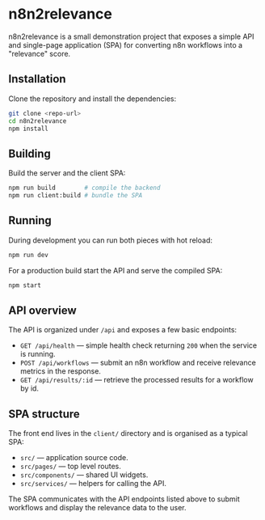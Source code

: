 # n8n2relevance

n8n2relevance is a small demonstration project that exposes a simple API and single-page application (SPA) for converting n8n workflows into a "relevance" score.

## Installation

Clone the repository and install the dependencies:

```bash
git clone <repo-url>
cd n8n2relevance
npm install
```

## Building

Build the server and the client SPA:

```bash
npm run build        # compile the backend
npm run client:build # bundle the SPA
```

## Running

During development you can run both pieces with hot reload:

```bash
npm run dev
```

For a production build start the API and serve the compiled SPA:

```bash
npm start
```

## API overview

The API is organized under `/api` and exposes a few basic endpoints:

- `GET /api/health` &mdash; simple health check returning `200` when the service is running.
- `POST /api/workflows` &mdash; submit an n8n workflow and receive relevance metrics in the response.
- `GET /api/results/:id` &mdash; retrieve the processed results for a workflow by id.

## SPA structure

The front end lives in the `client/` directory and is organised as a typical SPA:

- `src/` &mdash; application source code.
- `src/pages/` &mdash; top level routes.
- `src/components/` &mdash; shared UI widgets.
- `src/services/` &mdash; helpers for calling the API.

The SPA communicates with the API endpoints listed above to submit workflows and display the relevance data to the user.
